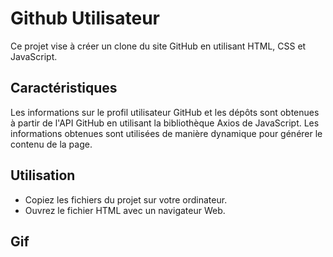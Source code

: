 # Github Utilisateur
Ce projet vise à créer un clone du site GitHub en utilisant HTML, CSS et JavaScript.

## Caractéristiques
Les informations sur le profil utilisateur GitHub et les dépôts sont obtenues à partir de l'API GitHub en utilisant la bibliothèque Axios de JavaScript.
Les informations obtenues sont utilisées de manière dynamique pour générer le contenu de la page.
## Utilisation
- Copiez les fichiers du projet sur votre ordinateur.
- Ouvrez le fichier HTML avec un navigateur Web.

## Gif
<img src="" />

